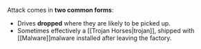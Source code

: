 Attack comes in **two common forms**:
- Drives **dropped** where they are likely to be picked up.
- Sometimes effectively a [[Trojan Horses|trojan]], shipped with [[Malware]]malware installed after leaving the factory.
